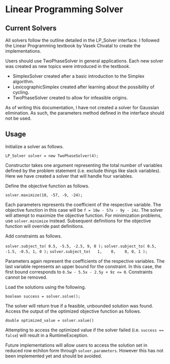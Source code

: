 # Linear Programming Solver

## Current Solvers

All solvers follow the outline detailed in the LP_Solver interface. I followed
the Linear Programming textbook by Vasek Chvatal to create the implementations. 

Users should use TwoPhaseSolver in general applications. Each new solver was
created as new topics were introduced in the textbook. 
 - SimplexSolver created after a basic introduction to the Simplex algorithm.
 - LexicographicSimplex created after learning about the possibility of cycling.
 - TwoPhaseSolver created to allow for infeasible origins. 

As of writing this documentation, I have not created a solver for Gaussian
elimination. As such, the parameters method defined in the interface should not
be used. 

## Usage

Initialize a solver as follows. 

`LP_Solver solver = new TwoPhaseSolver(4);`

Constructor takes one argument representing the total number of variables
defined by the problem statement (i.e. exclude things like slack variables). 
Here we have created a solver that will handle four variables. 

Define the objective function as follows. 

`solver.maximize(10, -57, -9, -24);`

Each parameters represents the coefficient of the respective variable. The
objective function in this case will be `f = 10w - 57x - 9y - 24z`. The
solver will attempt to maximize the objective function. For minimization
problems, use `solver.minimize` instead. Subsequent definitions for the
objective function will override past definitions. 

Add constraints as follows. 

`solver.subject_to( 0.5, -5.5, -2.5, 9, 0 );`
`solver.subject_to( 0.5, -1.5, -0.5, 1, 0 );`
`solver.subject_to(   1,    0,    0, 0, 1 );`

Parameters again represent the coefficients of the respective variables. The
last variable represents an upper bound for the constraint. In this case, the
first bound corresponds to `0.5w - 5.5x - 2.5y + 9z <= 0`. Constraints cannot
be removed. 

Load the solutions using the following. 

`boolean success = solver.solve();`

The solver will return true if a feasible, unbounded solution was found. Access
the output of the optimized objective function as follows. 

`double optimized_value = solver.value()`

Attempting to access the optimized value if the solver failed 
(i.e. `success == false`) will result in a RuntimeException. 

Future implementations will allow users to access the solution set in reduced
row echilon form through `solver.parameters`. However this has not been
implemented yet and should be avoided. 


